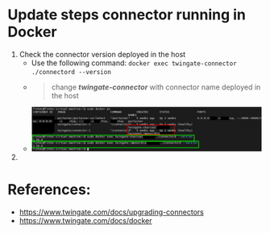 # Update steps connector running in Docker

1. Check the connector version deployed in the host
   * Use the following command: `docker exec twingate-connector ./connectord --version`
   * > change _**twingate-connector**_ with connector name deployed in the host
   * ![Check version](Pictures/Update(1).png)
3. 


# References:
- https://www.twingate.com/docs/upgrading-connectors
- https://www.twingate.com/docs/docker
